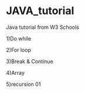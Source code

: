 # JAVA_tutorial
Java tutorial from W3 Schools

1)Do while

2)For loop

3)Break & Continue

4)Array

5)recursion
01
